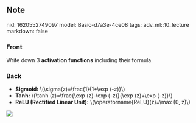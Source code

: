 ## Note
nid: 1620552749097
model: Basic-d7a3e-4ce08
tags: adv_ml::10_lecture
markdown: false

### Front
Write down 3 <b>activation functions</b> including their formula.

### Back
<div>
  <div>
    <ul>
      <li><b>Sigmoid:</b> \(\sigma(z)=\frac{1}{1+\exp (-z)}\)
      <li><b>Tanh:</b> \(\tanh (z)=\frac{\exp (z)-\exp (-z)}{\exp
      (z)+\exp (-z)}\)
      <li><b>ReLU (Rectified Linear Unit):</b>
      \(\operatorname{ReLU}(z)=\max (0, z)\)
    </ul>
  </div>
</div>
<div><img src=
"paste-c71f6af1e42b08b1c8baeb599ce45d7c75036e25.jpg"></div>

